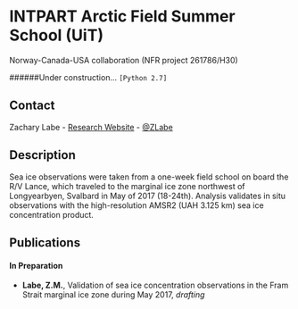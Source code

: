 # INTPART Arctic Field Summer School (UiT)
Norway-Canada-USA collaboration (NFR project 261786/H30)

######Under construction... ```[Python 2.7]```

## Contact
Zachary Labe - [Research Website](http://sites.uci.edu/zlabe/) - [@ZLabe](https://twitter.com/ZLabe)

## Description
Sea ice observations were taken from a one-week field school on board the R/V Lance, which traveled to the marginal ice zone northwest of Longyearbyen, Svalbard in May of 2017 (18-24th). Analysis validates in situ observations with the high-resolution AMSR2 (UAH 3.125 km) sea ice concentration product.

## Publications
#### In Preparation 
+ **Labe, Z.M.**, Validation of sea ice concentration observations in the Fram Strait marginal ice zone during May 2017, *drafting*
